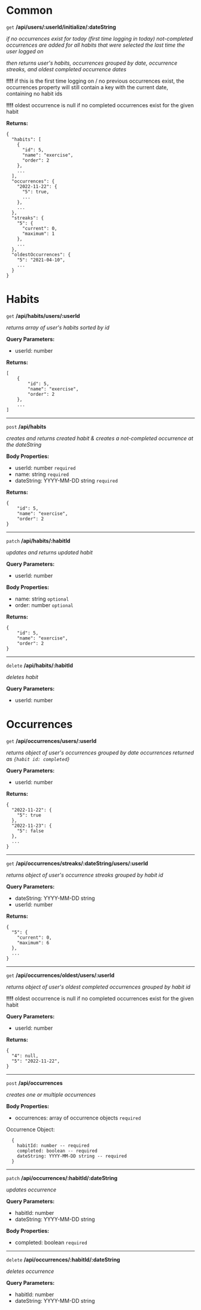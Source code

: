 # Common

`get` **/api/users/:userId/initialize/:dateString**

*if no occurrences exist for today (first time logging in today) not-completed occurrences are added for all habits that were selected the last time the user logged on*

*then returns user's habits, occurrences grouped by date, occurrence streaks, and oldest completed occurrence dates*

**!!!!** if this is the first time logging on / no previous occurrences exist, the occurrences property will still contain a key with the current date, containing no habit ids

**!!!!** oldest occurrence is null if no completed occurrences exist for the given habit

**Returns:**
```
{
  "habits": [
    {
      "id": 5,
      "name": "exercise",
      "order": 2
    },
    ...
  ],
  "occurrences": {
    "2022-11-22": {
      "5": true,
      ...
    },
    ...
  },
  "streaks": {
    "5": {
      "current": 0,
      "maximum": 1
    },
    ...
  },
  "oldestOccurrences": {
    "5": "2021-04-10",
    ...
  }
}
```

# Habits

`get` **/api/habits/users/:userId**

*returns array of user's habits sorted by id*

**Query Parameters:**
- userId: number

**Returns:**
```
[
    {
        "id": 5,
        "name": "exercise",
        "order": 2
    },
    ...
]
```

---

`post` **/api/habits**

*creates and returns created habit & creates a not-completed occurrence at the dateString*

**Body Properties:**
- userId: number `required`
- name: string `required`
- dateString: YYYY-MM-DD string `required`

**Returns:**
```
{
    "id": 5,
    "name": "exercise",
    "order": 2
}
```

---

`patch` **/api/habits/:habitId**

*updates and returns updated habit*

**Query Parameters:**
- userId: number

**Body Properties:**
- name: string `optional`
- order: number `optional`

**Returns:**
```
{
    "id": 5,
    "name": "exercise",
    "order": 2
}
```

---

`delete` **/api/habits/:habitId**

*deletes habit*

**Query Parameters:**
- userId: number

# Occurrences

`get` **/api/occurrences/users/:userId**

*returns object of user's occurrences grouped by date*
*occurrences returned as `{habit id: completed}`*

**Query Parameters:**
- userId: number

**Returns:**
```
{
  "2022-11-22": {
    "5": true
  },
  "2022-11-23": {
    "5": false
  },
  ...
}
```

---

`get` **/api/occurrences/streaks/:dateString/users/:userId**

*returns object of user's occurrence streaks grouped by habit id*

**Query Parameters:**
- dateString: YYYY-MM-DD string
- userId: number

**Returns:**
```
{
  "5": {
    "current": 0,
    "maximum": 6
  },
  ...
}
```

---

`get` **/api/occurrences/oldest/users/:userId**

*returns object of user's oldest completed occurrences grouped by habit id*

**!!!!** oldest occurrence is null if no completed occurrences exist for the given habit

**Query Parameters:**
- userId: number

**Returns:**
```
{
  "4": null,
  "5": "2022-11-22",
}
```

---

`post` **/api/occurrences**

*creates one or multiple occurrences*

**Body Properties:**
- occurrences: array of occurrence objects `required`

Occurrence Object:
```
  {
    habitId: number -- required
    completed: boolean -- required
    dateString: YYYY-MM-DD string -- required
  }
```

---

`patch` **/api/occurrences/:habitId/:dateString**

*updates occurrence*

**Query Parameters:**
- habitId: number
- dateString: YYYY-MM-DD string

**Body Properties:**
- completed: boolean `required`

---

`delete` **/api/occurrences/:habitId/:dateString**

*deletes occurrence*

**Query Parameters:**
- habitId: number
- dateString: YYYY-MM-DD string
